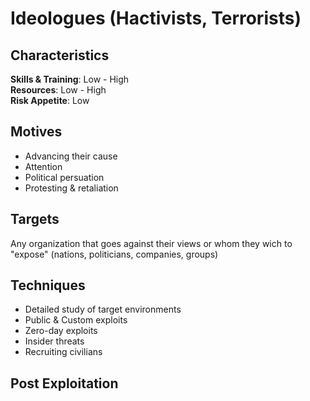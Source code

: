 # Ideologues (Hactivists, Terrorists)

## Characteristics
**Skills & Training**: Low - High\
**Resources**: Low - High\
**Risk Appetite**: Low

## Motives
- Advancing their cause
- Attention
- Political persuation
- Protesting & retaliation

## Targets
Any organization that goes against their views or whom they wich to "expose" (nations, politicians, companies, groups)

## Techniques
- Detailed study of target environments
- Public & Custom exploits
- Zero-day exploits
- Insider threats
- Recruiting civilians

## Post Exploitation
